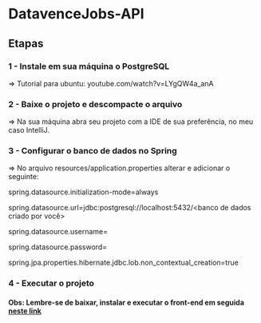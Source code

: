 # DatavenceJobs-API

## Etapas

### 1 - Instale em sua máquina o PostgreSQL

=> Tutorial para ubuntu: youtube.com/watch?v=LYgQW4a_anA


### 2 - Baixe o projeto e descompacte o arquivo

=> Na sua máquina abra seu projeto com a IDE de sua preferência, no meu caso IntelliJ.


### 3 - Configurar o banco de dados no Spring

=> No arquivo resources/application.properties alterar e adicionar o seguinte:

spring.datasource.initialization-mode=always

spring.datasource.url=jdbc:postgresql://localhost:5432/<banco de dados criado por você>

spring.datasource.username=<usuario que definiu>

spring.datasource.password=<senha que definiu>

spring.jpa.properties.hibernate.jdbc.lob.non_contextual_creation=true


### 4 - Executar o projeto

#### Obs: Lembre-se de baixar, instalar e executar o front-end em seguida <a href="https://github.com/charles-bezerra/DatavenceJobs-Front/">neste link</a>

